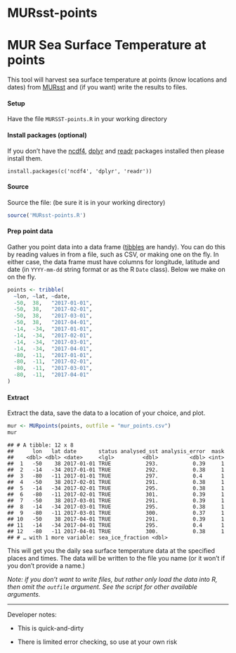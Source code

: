 MURsst-points
================

# MUR Sea Surface Temperature at points

This tool will harvest sea surface temperature at points (know locations
and dates) from
[MURsst](https://podaac.jpl.nasa.gov/dataset/MUR-JPL-L4-GLOB-v4.1?ids=&values=&search=MUR%20v4.1)
and (if you want) write the results to files.

#### Setup

Have the file `MURSST-points.R` in your working directory

#### Install packages (optional)

If you don’t have the [ncdf4](https://CRAN.R-project.org/package=ncdf4),
[dplyr]() and [readr]() packages installed then please install them.

    install.packages(c('ncdf4', 'dplyr', 'readr'))

#### Source

Source the file: (be sure it is in your working directory)

``` r
source('MURsst-points.R')
```

#### Prep point data

Gather you point data into a data frame
([tibbles](https://tibble.tidyverse.org/) are handy). You can do this by
reading values in from a file, such as CSV, or making one on the fly. In
either case, the data frame must have columns for longitude, latitude
and date (in `YYYY-mm-dd` string format or as the R `Date` class). Below
we make on on the fly.

``` r
points <- tribble(
  ~lon, ~lat, ~date,
  -50,  38,   "2017-01-01",
  -50,  38,   "2017-02-01",
  -50,  38,   "2017-03-01",  
  -50,  38,   "2017-04-01",
  -14,  -34,  "2017-01-01",
  -14,  -34,  "2017-02-01",
  -14,  -34,  "2017-03-01",  
  -14,  -34,  "2017-04-01",  
  -80,  -11,  "2017-01-01",
  -80,  -11,  "2017-02-01",
  -80,  -11,  "2017-03-01",  
  -80,  -11,  "2017-04-01"
)
```

#### Extract

Extract the data, save the data to a location of your choice, and plot.

``` r
mur <- MURpoints(points, outfile = "mur_points.csv")
mur
```

    ## # A tibble: 12 x 8
    ##      lon   lat date       status analysed_sst analysis_error  mask
    ##    <dbl> <dbl> <date>     <lgl>         <dbl>          <dbl> <int>
    ##  1   -50    38 2017-01-01 TRUE           293.           0.39     1
    ##  2   -14   -34 2017-01-01 TRUE           292.           0.38     1
    ##  3   -80   -11 2017-01-01 TRUE           297.           0.4      1
    ##  4   -50    38 2017-02-01 TRUE           291.           0.38     1
    ##  5   -14   -34 2017-02-01 TRUE           295.           0.38     1
    ##  6   -80   -11 2017-02-01 TRUE           301.           0.39     1
    ##  7   -50    38 2017-03-01 TRUE           291.           0.39     1
    ##  8   -14   -34 2017-03-01 TRUE           295.           0.38     1
    ##  9   -80   -11 2017-03-01 TRUE           300.           0.37     1
    ## 10   -50    38 2017-04-01 TRUE           291.           0.39     1
    ## 11   -14   -34 2017-04-01 TRUE           295.           0.4      1
    ## 12   -80   -11 2017-04-01 TRUE           300.           0.38     1
    ## # … with 1 more variable: sea_ice_fraction <dbl>

This will get you the daily sea surface temperature data at the
specified places and times. The data will be written to the file you
name (or it won’t if you don’t provide a name.)

*Note: if you don’t want to write files, but rather only load the data
into R, then omit the `outfile` argument. See the script for other
available arguments.*

------------------------------------------------------------------------

Developer notes:

-   This is quick-and-dirty

-   There is limited error checking, so use at your own risk
